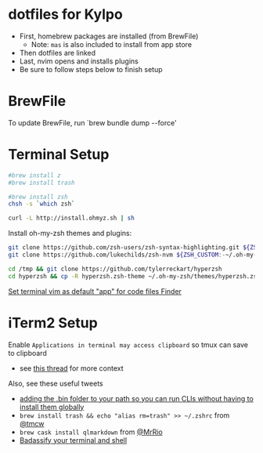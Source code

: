 # dotfiles for Kylpo

- First, homebrew packages are installed (from BrewFile)
  - Note: `mas` is also included to install from app store
- Then dotfiles are linked
- Last, nvim opens and installs plugins
- Be sure to follow steps below to finish setup

BrewFile
======
To update BrewFile, run `brew bundle dump --force'

Terminal Setup
======
```sh
#brew install z
#brew install trash

#brew install zsh
chsh -s `which zsh`

curl -L http://install.ohmyz.sh | sh
```

Install oh-my-zsh themes and plugins:
```sh
git clone https://github.com/zsh-users/zsh-syntax-highlighting.git ${ZSH_CUSTOM:-~/.oh-my-zsh/custom}/plugins/zsh-syntax-highlighting
git clone https://github.com/lukechilds/zsh-nvm ${ZSH_CUSTOM:-~/.oh-my-zsh/custom}/plugins/zsh-nvm

cd /tmp && git clone https://github.com/tylerreckart/hyperzsh
cd hyperzsh && cp -R hyperzsh.zsh-theme ~/.oh-my-zsh/themes/hyperzsh.zsh-theme
```

[Set terminal vim as default "app" for code files Finder](https://www.youtube.com/watch?v=DBUuhvS8nZ8&feature=youtu.be)

iTerm2 Setup
=======

Enable `Applications in terminal may access clipboard` so tmux can save to
clipboard
- see [this
  thread](https://github.com/tmux/tmux/issues/592#issuecomment-255763680) for more context

Also, see these useful tweets
- [adding the .bin folder to your path so you can run CLIs without having to install them globally](https://twitter.com/ariabuckles/status/772209060506587136)
- `brew install trash && echo "alias rm=trash" >> ~/.zshrc` from [@tmcw](https://twitter.com/tmcw/status/784466696308400128)
- `brew cask install qlmarkdown` from [@MrRio](https://twitter.com/MrRio/status/784841830991007744)
- [Badassify your terminal and shell](http://jilles.me/badassify-your-terminal-and-shell/)
